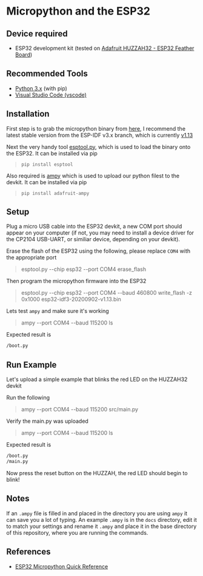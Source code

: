 # Micropython and the ESP32

## Device required

- ESP32 development kit (tested on [Adafruit HUZZAH32 - ESP32 Feather Board](https://www.adafruit.com/product/3405))

## Recommended Tools

- [Python 3.x](https://www.python.org/downloads/) (with pip)
- [Visual Studio Code (vscode)](https://code.visualstudio.com/)

## Installation

First step is to grab the micropython binary from [here](https://micropython.org/download/esp32/), I recommend the latest stable version from the ESP-IDF v3.x branch, which is currently [v1.13](https://micropython.org/resources/firmware/esp32-idf3-20200902-v1.13.bin)

Next the very handy tool [esptool.py](https://github.com/espressif/esptool), which is used to load the binary onto the ESP32. It can be installed via pip
>`pip install esptool`

Also required is [ampy](https://github.com/scientifichackers/ampy) which is used to upload our python filest to the devkit. It can be installed via pip
>`pip install adafruit-ampy`

## Setup

Plug a micro USB cable into the ESP32 devkit, a new COM port should appear on your computer (if not, you may need to install a device driver for the CP2104 USB-UART, or similiar device, depending on your devkit).

Erase the flash of the ESP32 using the following, please replace `COM4` with the appropriate port
>esptool.py --chip esp32 --port COM4 erase_flash

Then program the micropython firmware into the ESP32
>esptool.py --chip esp32 --port COM4 --baud 460800 write_flash -z 0x1000 esp32-idf3-20200902-v1.13.bin

Lets test `ampy` and make sure it's working
>ampy --port COM4 --baud 115200 ls

Expected result is

```bash
/boot.py
```

## Run Example

Let's upload a simple example that blinks the red LED on the HUZZAH32 devkit

Run the following
>ampy --port COM4 --baud 115200 src/main.py

Verify the main.py was uploaded
>ampy --port COM4 --baud 115200 ls

Expected result is

```bash
/boot.py
/main.py
```

Now press the reset button on the HUZZAH, the red LED should begin to blink!

## Notes

If an `.ampy` file is filled in and placed in the directory you are using `ampy` it can save you a lot of typing. An example `.ampy` is in the `docs` directory, edit it to match your settings and rename it `.ampy` and place it in the base directory of this repository, where you are running the commands.

## References

- [ESP32 Micropython Quick Reference](https://docs.micropython.org/en/latest/esp32/quickref.html)